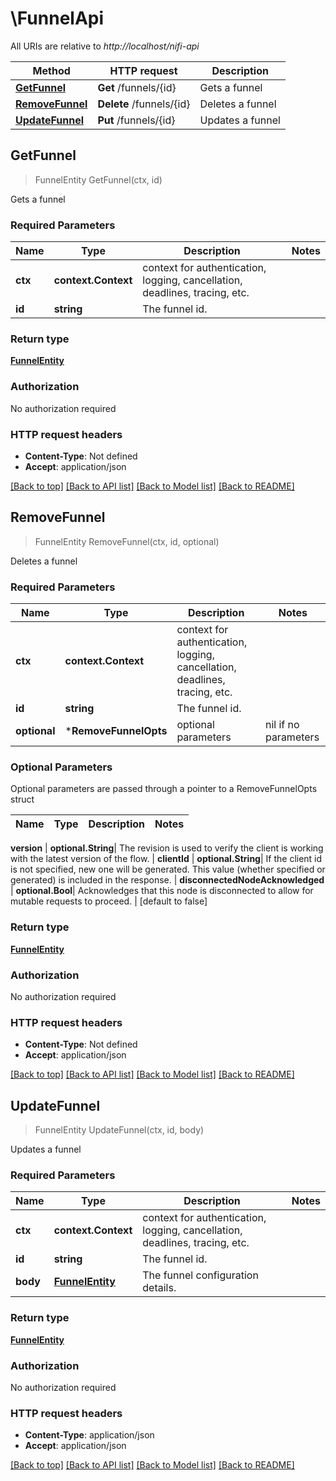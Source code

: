 # \FunnelApi

All URIs are relative to *http://localhost/nifi-api*

Method | HTTP request | Description
------------- | ------------- | -------------
[**GetFunnel**](FunnelApi.md#GetFunnel) | **Get** /funnels/{id} | Gets a funnel
[**RemoveFunnel**](FunnelApi.md#RemoveFunnel) | **Delete** /funnels/{id} | Deletes a funnel
[**UpdateFunnel**](FunnelApi.md#UpdateFunnel) | **Put** /funnels/{id} | Updates a funnel



## GetFunnel

> FunnelEntity GetFunnel(ctx, id)

Gets a funnel

### Required Parameters


Name | Type | Description  | Notes
------------- | ------------- | ------------- | -------------
**ctx** | **context.Context** | context for authentication, logging, cancellation, deadlines, tracing, etc.
**id** | **string**| The funnel id. | 

### Return type

[**FunnelEntity**](FunnelEntity.md)

### Authorization

No authorization required

### HTTP request headers

- **Content-Type**: Not defined
- **Accept**: application/json

[[Back to top]](#) [[Back to API list]](../README.md#documentation-for-api-endpoints)
[[Back to Model list]](../README.md#documentation-for-models)
[[Back to README]](../README.md)


## RemoveFunnel

> FunnelEntity RemoveFunnel(ctx, id, optional)

Deletes a funnel

### Required Parameters


Name | Type | Description  | Notes
------------- | ------------- | ------------- | -------------
**ctx** | **context.Context** | context for authentication, logging, cancellation, deadlines, tracing, etc.
**id** | **string**| The funnel id. | 
 **optional** | ***RemoveFunnelOpts** | optional parameters | nil if no parameters

### Optional Parameters

Optional parameters are passed through a pointer to a RemoveFunnelOpts struct


Name | Type | Description  | Notes
------------- | ------------- | ------------- | -------------

 **version** | **optional.String**| The revision is used to verify the client is working with the latest version of the flow. | 
 **clientId** | **optional.String**| If the client id is not specified, new one will be generated. This value (whether specified or generated) is included in the response. | 
 **disconnectedNodeAcknowledged** | **optional.Bool**| Acknowledges that this node is disconnected to allow for mutable requests to proceed. | [default to false]

### Return type

[**FunnelEntity**](FunnelEntity.md)

### Authorization

No authorization required

### HTTP request headers

- **Content-Type**: Not defined
- **Accept**: application/json

[[Back to top]](#) [[Back to API list]](../README.md#documentation-for-api-endpoints)
[[Back to Model list]](../README.md#documentation-for-models)
[[Back to README]](../README.md)


## UpdateFunnel

> FunnelEntity UpdateFunnel(ctx, id, body)

Updates a funnel

### Required Parameters


Name | Type | Description  | Notes
------------- | ------------- | ------------- | -------------
**ctx** | **context.Context** | context for authentication, logging, cancellation, deadlines, tracing, etc.
**id** | **string**| The funnel id. | 
**body** | [**FunnelEntity**](FunnelEntity.md)| The funnel configuration details. | 

### Return type

[**FunnelEntity**](FunnelEntity.md)

### Authorization

No authorization required

### HTTP request headers

- **Content-Type**: application/json
- **Accept**: application/json

[[Back to top]](#) [[Back to API list]](../README.md#documentation-for-api-endpoints)
[[Back to Model list]](../README.md#documentation-for-models)
[[Back to README]](../README.md)

